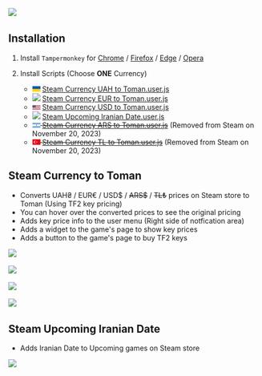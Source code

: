 ![](https://github.com/M-Zoghi/SteamCurrencytoToman/blob/main/Images/SteamCurrencytoTomanU3.png?raw=true)

## Installation
1. Install `Tampermonkey` for [Chrome](https://chrome.google.com/webstore/detail/tampermonkey/dhdgffkkebhmkfjojejmpbldmpobfkfo "Chrome") / [Firefox](https://addons.mozilla.org/en-US/firefox/addon/tampermonkey "Firefox") / [Edge](https://microsoftedge.microsoft.com/addons/detail/tampermonkey/iikmkjmpaadaobahmlepeloendndfphd "Edge") / [Opera](https://addons.opera.com/en/extensions/details/tampermonkey-beta/ "Opera")

2. Install Scripts (Choose **ONE** Currency)
    - <img src="https://raw.githubusercontent.com/hampusborgos/country-flags/main/svg/ua.svg" width="16"> [Steam Currency UAH to Toman.user.js](https://github.com/M-Zoghi/SteamCurrencytoToman/raw/main/Steam%20Currency%20UAH%20To%20Toman.user.js "Steam Currency UAH to Toman")
    - <img src="https://raw.githubusercontent.com/hampusborgos/country-flags/main/svg/eu.svg" width="16"> [Steam Currency EUR to Toman.user.js](https://github.com/M-Zoghi/SteamCurrencytoToman/raw/main/Steam%20Currency%20EUR%20To%20Toman.user.js "Steam Currency EUR to Toman")
    - <img src="https://raw.githubusercontent.com/hampusborgos/country-flags/main/svg/us.svg" width="16"> [Steam Currency USD to Toman.user.js](https://github.com/M-Zoghi/SteamCurrencytoToman/raw/main/Steam%20Currency%20USD%20To%20Toman.user.js "Steam Currency USD to Toman")
    - <img src="https://raw.githubusercontent.com/edent/Dynamic-SVG-Calendar-Icon/master/calendar.svg" width="16"> [Steam Upcoming Iranian Date.user.js](https://github.com/M-Zoghi/SteamCurrencytoToman/raw/main/Steam%20Upcoming%20Iranian%20Date.user.js "Steam Upcoming Iranian Date")
    - ~~<img src="https://raw.githubusercontent.com/hampusborgos/country-flags/main/svg/ar.svg" width="16"> [Steam Currency ARS to Toman.user.js](https://github.com/M-Zoghi/SteamCurrencytoToman/raw/main/Steam%20Currency%20ARS%20to%20Toman.user.js "Steam Currency ARS$ to Toman")~~ (Removed from Steam on November 20, 2023)
    - ~~<img src="https://raw.githubusercontent.com/hampusborgos/country-flags/main/svg/tr.svg" width="16"> [Steam Currency TL to Toman.user.js](https://github.com/M-Zoghi/SteamCurrencytoToman/raw/main/Steam%20Currency%20TL%20to%20Toman.user.js "Steam Currency TL to Toman")~~ (Removed from Steam on November 20, 2023)

## Steam Currency to Toman
- Converts UAH₴ / EUR€ / USD$ / ~~ARS$~~ / ~~TL₺~~ prices on Steam store to Toman (Using TF2 key pricing)
- You can hover over the converted prices to see the original pricing
- Adds key price info to the user menu (Right side of notfication area)
- Adds a widget to the game's page to show key prices
- Adds a button to the game's page to buy TF2 keys

![](https://github.com/M-Zoghi/SteamCurrencytoToman/blob/main/Images/WidgetARS.png?raw=true)


![](https://github.com/M-Zoghi/SteamCurrencytoToman/blob/main/Images/BuyButton.png?raw=true)

![](https://github.com/M-Zoghi/SteamCurrencytoToman/blob/main/Images/ARStoToman2.png?raw=true)

![](https://github.com/M-Zoghi/SteamCurrencytoToman/blob/main/Images/ARStoToman.png?raw=true)

## Steam Upcoming Iranian Date
- Adds Iranian Date to Upcoming games on Steam store

![](https://github.com/M-Zoghi/SteamCurrencytoToman/blob/main/Images/UpcomingIranianDate.png?raw=true)

